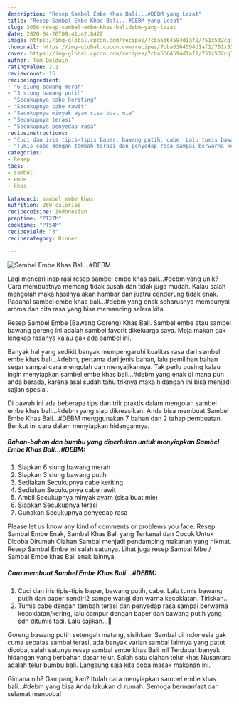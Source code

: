 ```yaml
---
description: "Resep Sambel Embe Khas Bali...#DEBM yang Lezat"
title: "Resep Sambel Embe Khas Bali...#DEBM yang Lezat"
slug: 3058-resep-sambel-embe-khas-balidebm-yang-lezat
date: 2020-04-26T09:41:42.842Z
image: https://img-global.cpcdn.com/recipes/7cba6364594d1af2/751x532cq70/sambel-embe-khas-balidebm-foto-resep-utama.jpg
thumbnail: https://img-global.cpcdn.com/recipes/7cba6364594d1af2/751x532cq70/sambel-embe-khas-balidebm-foto-resep-utama.jpg
cover: https://img-global.cpcdn.com/recipes/7cba6364594d1af2/751x532cq70/sambel-embe-khas-balidebm-foto-resep-utama.jpg
author: Tom Baldwin
ratingvalue: 3.1
reviewcount: 15
recipeingredient:
- "6 siung bawang merah"
- "3 siung bawang putih"
- "Secukupnya cabe keriting"
- "Secukupnya cabe rawit"
- "Secukupnya minyak ayam sisa buat mie"
- "Secukupnya terasi"
- "Secukupnya penyedap rasa"
recipeinstructions:
- "Cuci dan iris tipis-tipis baper, bawang putih, cabe. Lalu tumis bawang putih dan baper sendiri2 sampe wangi dan warna kecoklatan. Tiriskan.."
- "Tumis cabe dengan tambah terasi dan penyedap rasa sampai berwarna kecoklatan/kering, lalu campur dengan baper dan bawang putih yang sdh ditumis tadi. Lalu sajikan...🥰"
categories:
- Resep
tags:
- sambel
- embe
- khas

katakunci: sambel embe khas 
nutrition: 269 calories
recipecuisine: Indonesian
preptime: "PT27M"
cooktime: "PT54M"
recipeyield: "3"
recipecategory: Dinner

---
```



![Sambel Embe Khas Bali...#DEBM](https://img-global.cpcdn.com/recipes/7cba6364594d1af2/751x532cq70/sambel-embe-khas-balidebm-foto-resep-utama.jpg)

Lagi mencari inspirasi resep sambel embe khas bali...#debm yang unik? Cara membuatnya memang tidak susah dan tidak juga mudah. Kalau salah mengolah maka hasilnya akan hambar dan justru cenderung tidak enak. Padahal sambel embe khas bali...#debm yang enak seharusnya mempunyai aroma dan cita rasa yang bisa memancing selera kita.

Resep Sambel Embe (Bawang Goreng) Khas Bali. Sambel embe atau sambel bawang goreng ini adalah sambel favorit dikeluarga saya. Meja makan gak lengkap rasanya kalau gak ada sambel ini.

Banyak hal yang sedikit banyak mempengaruhi kualitas rasa dari sambel embe khas bali...#debm, pertama dari jenis bahan, lalu pemilihan bahan segar sampai cara mengolah dan menyajikannya. Tak perlu pusing kalau ingin menyiapkan sambel embe khas bali...#debm yang enak di mana pun anda berada, karena asal sudah tahu triknya maka hidangan ini bisa menjadi sajian spesial.


Di bawah ini ada beberapa tips dan trik praktis dalam mengolah sambel embe khas bali...#debm yang siap dikreasikan. Anda bisa membuat Sambel Embe Khas Bali...#DEBM menggunakan 7 bahan dan 2 tahap pembuatan. Berikut ini cara dalam menyiapkan hidangannya.

<!--inarticleads1-->

##### Bahan-bahan dan bumbu yang diperlukan untuk menyiapkan Sambel Embe Khas Bali...#DEBM:

1. Siapkan 6 siung bawang merah
1. Siapkan 3 siung bawang putih
1. Sediakan Secukupnya cabe keriting
1. Sediakan Secukupnya cabe rawit
1. Ambil Secukupnya minyak ayam (sisa buat mie)
1. Siapkan Secukupnya terasi
1. Gunakan Secukupnya penyedap rasa


Please let us know any kind of comments or problems you face. Resep Sambal Embe Enak, Sambal Khas Bali yang Terkenal dan Cocok Untuk Dicoba Dirumah Olahan Sambal menjadi pendamping makanan yang nikmat. Resep Sambal Embe ini salah satunya. Lihat juga resep Sambal Mbe / Sambal Embe khas Bali enak lainnya. 

<!--inarticleads2-->

##### Cara membuat Sambel Embe Khas Bali...#DEBM:

1. Cuci dan iris tipis-tipis baper, bawang putih, cabe. Lalu tumis bawang putih dan baper sendiri2 sampe wangi dan warna kecoklatan. Tiriskan..
1. Tumis cabe dengan tambah terasi dan penyedap rasa sampai berwarna kecoklatan/kering, lalu campur dengan baper dan bawang putih yang sdh ditumis tadi. Lalu sajikan...🥰


Goreng bawang putih setengah matang, sisihkan. Sambal di Indonesia gak cuma sebatas sambal terasi, ada banyak varian sambal lainnya yang patut dicoba, salah satunya resep sambal embe khas Bali ini! Terdapat banyak hidangan yang berbahan dasar telur. Salah satu olahan telur khas Nusantara adalah telur bumbu bali. Langsung saja kita coba masak makanan ini. 

Gimana nih? Gampang kan? Itulah cara menyiapkan sambel embe khas bali...#debm yang bisa Anda lakukan di rumah. Semoga bermanfaat dan selamat mencoba!
